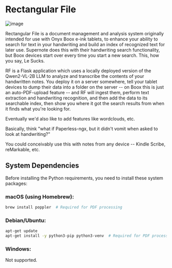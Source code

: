 # Rectangular File

![image](https://github.com/user-attachments/assets/c168eea6-1992-473e-9427-39dbf52b12c9)

Rectangular File is a document management and analysis system originally intended for use with Onyx Boox e-ink tablets, to enhance your ability to search for text in your handwriting and build an index of recognized text for later use. Supernote does this with their handwriting search functionality, but Boox devices start over every time you start a new search. This, how you say, Le Sucks.

RF is a Flask application which uses a locally deployed version of the Qwen2-VL-2B LLM to analyze and transcribe the contents of your handwritten notes. You deploy it on a server somewhere, tell your tablet devices to dump their data into a folder on the server -- on Boox this is just an auto-PDF-upload feature -- and RF will ingest them, perform text extraction and handwriting recognition, and then add the data to its searchable index, then show you where it got the search results from when it finds what you're looking for.

Eventually we'd also like to add features like wordclouds, etc.

Basically, think "what if Paperless-ngx, but it didn't vomit when asked to look at handwriting?"

You could conceivably use this with notes from any device -- Kindle Scribe, reMarkable, etc.

## System Dependencies

Before installing the Python requirements, you need to install these system packages:

### macOS (using Homebrew):
```bash
brew install poppler  # Required for PDF processing
```

### Debian/Ubuntu:
```bash
apt-get update
apt-get install -y python3-pip python3-venv  # Required for PDF processing and server
```

### Windows:
Not supported.
